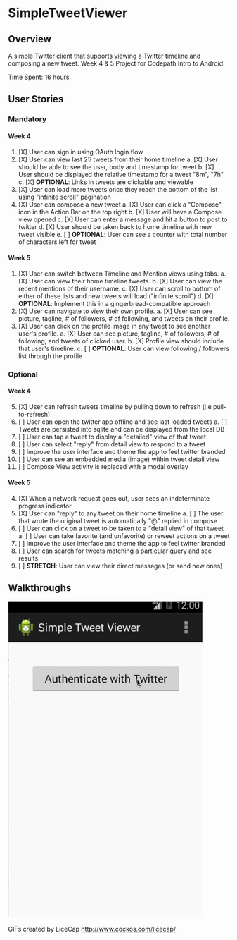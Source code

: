 SimpleTweetViewer
====
## Overview
A simple Twitter client that supports viewing a Twitter timeline and composing a new tweet.
Week 4 & 5 Project for Codepath Intro to Android.

Time Spent: 16 hours

## User Stories

### Mandatory
#### Week 4
1. [X] User can sign in using OAuth login flow
2. [X] User can view last 25 tweets from their home timeline 
    a. [X] User should be able to see the user, body and timestamp for tweet 
    b. [X] User should be displayed the relative timestamp for a tweet "8m", "7h" 
    c. [X] __OPTIONAL__: Links in tweets are clickable and viewable 
3. [X] User can load more tweets once they reach the bottom of the list using "infinite scroll" pagination 
4. [X] User can compose a new tweet 
    a. [X] User can click a "Compose" icon in the Action Bar on the top right 
    b. [X] User will have a Compose view opened 
    c. [X] User can enter a message and hit a button to post to twitter 
    d. [X] User should be taken back to home timeline with new tweet visible 
    e. [ ] __OPTIONAL__: User can see a counter with total number of characters left for tweet 

#### Week 5
1. [X] User can switch between Timeline and Mention views using tabs. 
    a. [X] User can view their home timeline tweets. 
    b. [X] User can view the recent mentions of their username. 
    c. [X] User can scroll to bottom of either of these lists and new tweets will load ("infinite scroll") 
    d. [X] __OPTIONAL__: Implement this in a gingerbread-compatible approach 
2. [X] User can navigate to view their own profile. 
    a. [X] User can see picture, tagline, # of followers, # of following, and tweets on their profile. 
3. [X] User can click on the profile image in any tweet to see another user's profile. 
    a. [X] User can see picture, tagline, # of followers, # of following, and tweets of clicked user. 
    b. [X] Profile view should include that user's timeline. 
    c. [ ] __OPTIONAL__: User can view following / followers list through the profile 

### Optional
#### Week 4
5. [X] User can refresh tweets timeline by pulling down to refresh (i.e pull-to-refresh) 
6. [ ] User can open the twitter app offline and see last loaded tweets 
    a. [ ] Tweets are persisted into sqlite and can be displayed from the local DB 
7. [ ] User can tap a tweet to display a "detailed" view of that tweet 
8. [ ] User can select "reply" from detail view to respond to a tweet 
9. [ ] Improve the user interface and theme the app to feel twitter branded 
10. [ ] User can see an embedded media (image) within tweet detail view 
11. [ ] Compose View activity is replaced with a modal overlay 

#### Week 5
4. [X] When a network request goes out, user sees an indeterminate progress indicator 
5. [X] User can "reply" to any tweet on their home timeline 
    a. [ ] The user that wrote the original tweet is automatically "@" replied in compose 
6. [ ] User can click on a tweet to be taken to a "detail view" of that tweet 
    a. [ ] User can take favorite (and unfavorite) or reweet actions on a tweet 
7. [ ] Improve the user interface and theme the app to feel twitter branded 
8. [ ] User can search for tweets matching a particular query and see results 
8. [ ] __STRETCH__: User can view their direct messages (or send new ones) 

## Walkthroughs

![GIF Walkthrough](SimpleTweetViewer.gif)

GIFs created by LiceCap <http://www.cockos.com/licecap/>
